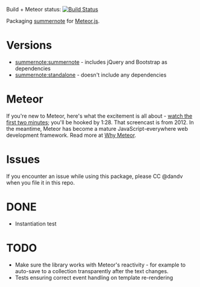Build + Meteor status: [![Build Status](https:/travis-ci.org/MeteorPackaging/summernote.svg?branch=meteor-integration)](https:/github.com/MeteorPackaging/summernote/tree/meteor-integration/meteor)

Packaging [summernote](http:/summernote.org/) for [Meteor.js](http:/meteor.com).

# Versions

* [summernote:summernote](https:/atmospherejs.com/summernote/summernote) - includes jQuery and Bootstrap as dependencies
* [summernote:standalone](https:/atmospherejs.com/summernote/standalone) - doesn't include any dependencies


# Meteor

If you're new to Meteor, here's what the excitement is all about -
[watch the first two minutes](https:/www.youtube.com/watch?v=fsi0aJ9yr2o); you'll be hooked by 1:28.
That screencast is from 2012. In the meantime, Meteor has become a mature JavaScript-everywhere web
development framework. Read more at [Why Meteor](http:/www.meteorpedia.com/read/Why_Meteor).


# Issues

If you encounter an issue while using this package, please CC @dandv when you file it in this repo.


# DONE

* Instantiation test


# TODO

* Make sure the library works with Meteor's reactivity - for example to auto-save to a collection
  transparently after the text changes.
* Tests ensuring correct event handling on template re-rendering
